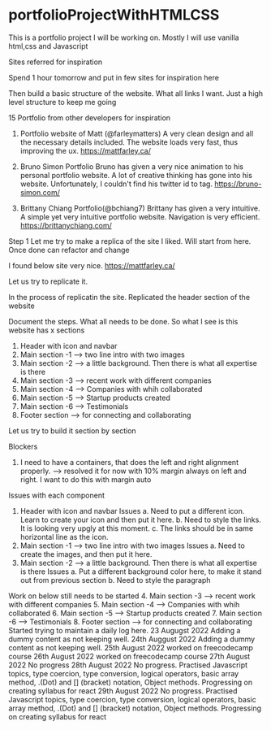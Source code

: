 # portfolioProjectWithHTMLCSS

This is a portfolio project I will be working on. Mostly I will use vanilla html,css and Javascript

Sites referred for inspiration

Spend 1 hour tomorrow and put in few sites for inspiration here

Then build a basic structure of the website. What all links I want. Just a high level structure to keep me going

15 Portfolio from other developers for inspiration

1. Portfolio website of Matt (@farleymatters)
   A very clean design and all the necessary details included. The website loads very fast, thus improving the ux.
   https://mattfarley.ca/

2. Bruno Simon Portfolio
   Bruno has given a very nice animation to his personal portfolio website. A lot of creative thinking has gone into his website. Unfortunately, I couldn't find his twitter id to tag.
   https://bruno-simon.com/

3. Brittany Chiang Portfolio(@bchiang7)
   Brittany has given a very intuitive. A simple yet very intuitive portfolio website. Navigation is very efficient.
   https://brittanychiang.com/

Step 1
Let me try to make a replica of the site I liked. Will start from here. Once done can refactor and change

I found below site very nice.
https://mattfarley.ca/

Let us try to replicate it.

In the process of replicatin the site. Replicated the header section of the website

Document the steps. What all needs to be done.
So what I see is this website has x sections

1. Header with icon and navbar
2. Main section -1 --> two line intro with two images
3. Main section -2 --> a little background. Then there is what all expertise is there
4. Main section -3 --> recent work with different companies
5. Main section -4 --> Companies with whih collaborated
6. Main section -5 --> Startup products created
7. Main section -6 --> Testimonials
8. Footer section --> for connecting and collaborating

Let us try to build it section by section

Blockers

1. I need to have a containers, that does the left and right alignment properly. --> resolved it for now with 10% margin always on left and right. I want to do this with margin auto

Issues with each component

1. Header with icon and navbar
   Issues
   a. Need to put a different icon. Learn to create your icon and then put it here.
   b. Need to style the links. It is looking very upgly at this moment.
   c. The links should be in same horizontal line as the icon.
2. Main section -1 --> two line intro with two images
   Issues
   a. Need to create the images, and then put it here.
3. Main section -2 --> a little background. Then there is what all expertise is there
   Issues
   a. Put a different background color here, to make it stand out from previous section
   b. Need to style the paragraph

Work on below still needs to be started 4. Main section -3 --> recent work with different companies 5. Main section -4 --> Companies with whih collaborated 6. Main section -5 --> Startup products created 7. Main section -6 --> Testimonials 8. Footer section --> for connecting and collaborating
Started trying to maintain a daily log here.
23 Augugst 2022
Adding a dummy content as not keeping well.
24th Auggust 2022
Adding a dummy content as not keeping well.
25th August 2022
worked on freecodecamp course
26th August 2022
worked on freecodecamp course
27th August 2022
No progress
28th August 2022
No progress. Practised Javascript topics, type coercion, type conversion, logical operators, basic array method, .(Dot) and [] (bracket) notation, Object methods. Progressing on creating syllabus for react
29th August 2022
No progress. Practised Javascript topics, type coercion, type conversion, logical operators, basic array method, .(Dot) and [] (bracket) notation, Object methods. Progressing on creating syllabus for react
